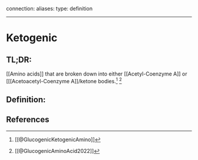 
connection:
aliases: 
type: definition

---

# Ketogenic

## TL;DR:
[[Amino acids]] that are broken down into either [[Acetyl-Coenzyme A]] or [[[Acetoacetyl-Coenzyme A]]/ketone bodies.[^1] [^2]


## Definition:


## References

[^1]: [[@GlucogenicKetogenicAmino]]
[^2]: [[@GlucogenicAminoAcid2022]]